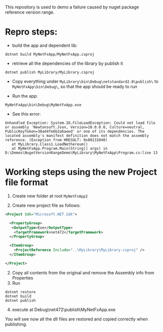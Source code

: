 This repository is used to demo a failure caused by nuget package reference version range.



# Repro steps:

* build the app and dependent lib:
```
dotnet build MyNetFxApp/MyNetFxApp.csproj
```
* retrieve all the dependencies of the library by publish it
```
dotnet publish MyLibrary/MyLibrary.csproj
```
* Copy everything under `MyLibrary\bin\Debug\netstandard2.0\publish\` to `MyNetFxApp\bin\Debug\`, so that the app should be ready to run

* Run the app:
```
MyNetFxApp\bin\Debug\MyNetFxApp.exe
```

* See this error:
```
Unhandled Exception: System.IO.FileLoadException: Could not load file or assembly 'Newtonsoft.Json, Version=10.0.0.0, Culture=neutral, PublicKeyToken=30ad4fe6b2a6aeed' or one of its dependencies. The located assembly's manifest definition does not match the assembly reference. (Exception from HRESULT: 0x80131040)
   at MyLibrary.Class1.LoadNethereum()
   at MyNetFxApp.Program.Main(String[] args) in D:\Demos\NugetVersionRangeDemo\MyLibrary\MyNetFxApp\Program.cs:line 13
```


# Working steps using the new Project file format 

1. Create new folder at root `MyNetFxApp2`

2. Create new project file as follows:

```xml
<Project Sdk="Microsoft.NET.Sdk">

  <PropertyGroup>
   <OutputType>Exe</OutputType>
    <TargetFramework>net472</TargetFramework>
  </PropertyGroup>

  <ItemGroup>
    <ProjectReference Include="..\MyLibrary\MyLibrary.csproj" />
  </ItemGroup>

</Project>

```
2. Copy all contents from the original  and remove the Assembly info from Properties
3. Run

```
dotnet restore
dotnet build
dotnet publish

```

4. execute at Debug\net472\publish\MyNetFxApp.exe

You will see now all the dll files are restored and copied correctly when publishing.